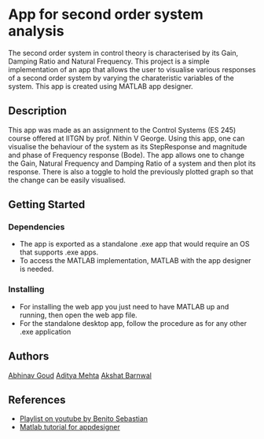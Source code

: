 # App for second order system analysis

The second order system in control theory is characterised by its Gain, Damping Ratio and Natural Frequency. This project is a simple implementation of an app that allows the user to visualise various responses of a second order system by varying the charateristic variables of the system. This app is created using MATLAB app designer.

## Description

This app was made as an assignment to the Control Systems (ES 245) course offered at IITGN by prof. Nithin V George. Using this app, one can visualise the behaviour of the system as its StepResponse and magnitude and phase of Frequency response (Bode). The app allows one to change the Gain, Natural Frequency and Damping Ratio of a system and then plot its response. There is also a toggle to hold the previously plotted graph so that the change can be easily visualised.

## Getting Started

### Dependencies

* The app is exported as a standalone .exe app that would require an OS that supports .exe apps.
* To access the MATLAB implementation, MATLAB with the app designer is needed.

### Installing

* For installing the web app you just need to have MATLAB up and running, then open the web app file.
* For the standalone desktop app, follow the procedure as for any other .exe application

## Authors

[Abhinav Goud](https://github.com/Zerefdark69420)
[Aditya Mehta](https://github.com/aditya-me13)
[Akshat Barnwal](https://github.com/brave-tarnished)


## References

* [Playlist on youtube by Benito Sebastian](https://github.com/matiassingers/awesome-readme)
* [Matlab tutorial for appdesigner](https://www.mathworks.com/videos/app-designer-overview-1510748719083.html)
